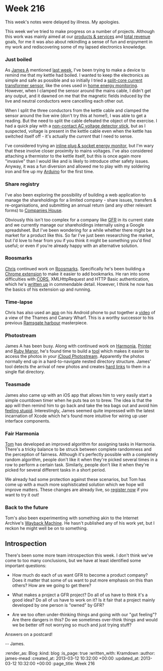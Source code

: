Week 216
========

This week's notes were delayed by illness. My apologies.

This week we've tried to make progress on a number of projects. Although this work was mainly aimed at our [products & services](/week-210#products-and-services) and [total revenue](/week-210#total-revenue-target) goals, for me it was also about rekindling a sense of fun and enjoyment in my work and rediscovering some of my lapsed electronics knowledge.

### Just boiled

As [James A](/james-adam) mentioned [last week](/week-215), I've been trying to make a device to remind me that my kettle had boiled. I wanted to keep the electronics as simple and safe as possible and so initially I tried a [split-core current transformer sensor](http://www.coolcomponents.co.uk/catalog/invasive-current-sensor-p-677.html), like the ones used in [home energy monitoring](http://openenergymonitor.org/). However, when I clamped the sensor around the mains cable, I didn't get any output, and it dawned on me that the magnetic fields induced by the live and neutral conductors were cancelling each other out. 

When I split the three conductors from the kettle cable and clamped the sensor around the live wire (don't try this at home!), I was able to get a reading. But the need to split the cable defeated the object of the exercise. I had a quick play with a [non-contact AC voltage detector stick](http://www.ebay.co.uk/itm/250747838342), but as I suspected, voltage is present in the kettle cable even when the kettle has switched itself off - it's actually the _current_ that I need to sense.

I've considered trying an [inline plug & socket energy monitor](http://www.amazon.co.uk/dp/B003WK62WK), but I'm wary that these involve closer proximity to mains voltages. I've also considered attaching a thermistor to the kettle itself, but this is once again more "invasive" than I would like and is likely to introduce other safety issues. Anyway, it was a fun diversion and allowed me to play with my soldering iron and fire up my [Arduino](http://www.arduino.cc/) for the first time.

### Share registry

I've also been exploring the possibility of building a web application to manage the shareholdings for a limited company - share issues, transfers & re-organisations, and submitting an annual return (and any other relevant forms) to [Companies House](http://www.companieshouse.gov.uk/).

Obviously this isn't too complex for a company like [GFR](/) in its current state and we currently manage our shareholdings internally using a Google spreadsheet. But I've been wondering for a while whether there might be a market for a product like this. So far I've just been researching the market, but I'd love to hear from you if you think it might be something you'd find useful; or even if you're already happy with an alternative solution.

### Roosmarks

[Chris](/chris-roos) continued work on [Roosmarks](https://github.com/chrisroos/roosmarks). Specifically he's been building a [Chrome extension](https://github.com/chrisroos/roosmarks-chrome-extension) to make it easier to add bookmarks. He ran into some difficulties with [CORS](http://www.w3.org/TR/cors/), XMLHttpRequest and HTTP Basic authentication, which he's [written up](http://chrisroos.co.uk/blog/2013-03-08-the-behaviour-of-xmlhttprequest-withcredentials-when-used-with-cors) in commendable detail. However, I think he now has the basics of his extension up and running.

### Time-lapse

Chris has also used an [app](https://play.google.com/store/apps/details?id=com.ui.LapseItPro&hl=en) on his Android phone to put together a [video](https://www.youtube.com/watch?feature=player_embedded&v=y2cfh0frmYk) of a view of the Thames and Canary Wharf. This is a worthy successor to his previous [Ramsgate harbour](http://chrisroos.co.uk/blog/2009-01-13-24-hours-of-ramsgate-outer-harbour) masterpiece.

### Photostream

James A has been busy. Along with continued work on [Harmonia](https://harmonia.io/), [Printer](http://gofreerange.com/printer) and [Ruby Manor](http://rubymanor.org/4/), he's found time to build a [tool](https://github.com/lazyatom/photostream) which makes it easier to access the photos in your [iCloud Photostream](http://www.apple.com/uk/icloud/features/photo-stream.html). Apparently the photos normally end up in a hard-to-navigate nested directory structure. James' tool detects the arrival of new photos and creates [hard links](http://en.wikipedia.org/wiki/Hard_link) to them in a single flat directory.

### Teasmade

James also came up with an iOS app that allows him to very easily start a simple countdown timer when he puts tea on to brew. The idea is that the app will then remind him to go back and take the tea bags out and avoid him [feeling stupid](https://twitter.com/lazyatom/status/295895415813988353). Interestingly, James seemed quite impressed with the latest incarnation of Xcode which he's found more intuitive for wiring up user interface components.

### Fair Harmonia

[Tom](/tom-ward) has developed an improved algorithm for assigning tasks in Harmonia. There's a tricky balance to be struck between complete randomness and the perception of fairness. Although it's perfectly possible with a completely random algorithm, people don't like it when they're picked several times in a row to perform a certain task. Similarly, people don't like it when they're picked for several different tasks in a short period.

We already had some protection against these scenarios, but Tom has come up with a much more sophisticated solution which we hope will improve matters. These changes are already live, so [register now](https://harmonia.io/register) if you want to try it out!

### Back to the future

Tom's also been experimenting with something akin to the Internet Archive's [Wayback Machine](http://web.archive.org). He hasn't published any of his work yet, but I reckon he might well be on to something.

## Introspection

There's been some more team introspection this week. I don't think we've come to too many conclusions, but we have at least identified some important questions:

* How much do each of us want GFR to become a product company? Does it matter that some of us want to put more emphasis on this than others? How are we going to get there?

* What makes a project a GFR project? Do all of us have to think it's a good idea? Do all of us have to work on it? Is it fair that a project mainly developed by one person is "owned" by GFR?

* Are we too often under-thinking things and going with our "gut feeling"? Are there dangers in this? Do we sometimes over-think things and would we be better off not worrying so much and just trying stuff?

Answers on a postcard!

-- James.

:render_as: Blog
:kind: blog
:is_page: true
:written_with: Kramdown
:author: james-mead
:created_at: 2013-03-12 10:32:00 +00:00
:updated_at: 2013-03-12 10:32:00 +00:00
:page_title: Week 216
